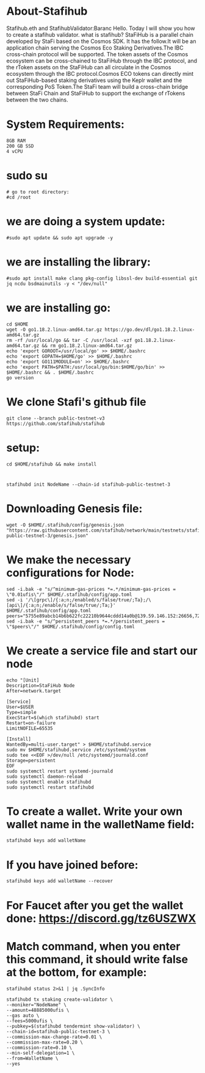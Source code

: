# About-Stafihub
Stafihub.eth and StafihubValidator:Baranc
Hello. Today I will show you how to create a stafihub validator.
what is stafihub?
StaFiHub is a parallel chain developed by StaFi based on the Cosmos SDK. It has the follow.It will be an application chain serving the Cosmos Eco Staking Derivatives.The IBC cross-chain protocol will be supported. The token assets of the Cosmos ecosystem can be cross-chained to StaFiHub through the IBC protocol, and the rToken assets on the StaFiHub can all circulate in the Cosmos ecosystem through the IBC protocol.Cosmos ECO tokens can directly mint out StaFiHub-based staking derivatives using the Keplr wallet and the corresponding PoS Token.The StaFi team will build a cross-chain bridge between StaFi Chain and StaFiHub to support the exchange of rTokens between the two chains.


# System Requirements: 
```
8GB RAM
200 GB SSD
4 vCPU
```
# sudo su

```
# go to root directory:
#cd /root
```

# we are doing a system update:
```
#sudo apt update && sudo apt upgrade -y
```

# we are installing the library:
```
#sudo apt install make clang pkg-config libssl-dev build-essential git jq ncdu bsdmainutils -y < "/dev/null"
```

# we are installing go:
```
cd $HOME
wget -O go1.18.2.linux-amd64.tar.gz https://go.dev/dl/go1.18.2.linux-amd64.tar.gz
rm -rf /usr/local/go && tar -C /usr/local -xzf go1.18.2.linux-amd64.tar.gz && rm go1.18.2.linux-amd64.tar.gz
echo 'export GOROOT=/usr/local/go' >> $HOME/.bashrc
echo 'export GOPATH=$HOME/go' >> $HOME/.bashrc
echo 'export GO111MODULE=on' >> $HOME/.bashrc
echo 'export PATH=$PATH:/usr/local/go/bin:$HOME/go/bin' >> $HOME/.bashrc && . $HOME/.bashrc
go version
```

# We clone Stafi's github file
```
git clone --branch public-testnet-v3 https://github.com/stafihub/stafihub
```

# setup:
```
cd $HOME/stafihub && make install
```
# 
```
stafihubd init NodeName --chain-id stafihub-public-testnet-3
```

# Downloading Genesis file:
```
wget -O $HOME/.stafihub/config/genesis.json "https://raw.githubusercontent.com/stafihub/network/main/testnets/stafihub-public-testnet-3/genesis.json"
```

# We make the necessary configurations for Node:
```
sed -i.bak -e "s/^minimum-gas-prices *=.*/minimum-gas-prices = \"0.01ufis\"/" $HOME/.stafihub/config/app.toml
sed -i '/\[grpc\]/{:a;n;/enabled/s/false/true/;Ta};/\[api\]/{:a;n;/enable/s/false/true/;Ta;}' $HOME/.stafihub/config/app.toml
peers="5755e89abcb14b6b622fc22210b9644cddd14a0b@139.59.146.152:26656,724430a2cf42b94f5da6b24d4741c7418fefa24e@194.60.201.153:26656,fcb0d867153a719492a4a92f7b32533aa95fcc8d@147.135.254.37:26656"
sed -i.bak -e "s/^persistent_peers *=.*/persistent_peers = \"$peers\"/" $HOME/.stafihub/config/config.toml
```

# We create a service file and start our node
```
echo "[Unit]
Description=StaFiHub Node
After=network.target

[Service]
User=$USER
Type=simple
ExecStart=$(which stafihubd) start
Restart=on-failure
LimitNOFILE=65535

[Install]
WantedBy=multi-user.target" > $HOME/stafihubd.service
sudo mv $HOME/stafihubd.service /etc/systemd/system
sudo tee <<EOF >/dev/null /etc/systemd/journald.conf
Storage=persistent
EOF
sudo systemctl restart systemd-journald
sudo systemctl daemon-reload
sudo systemctl enable stafihubd
sudo systemctl restart stafihubd
```

# To create a wallet. Write your own wallet name in the walletName field:
```
stafihubd keys add walletName
```

# If you have joined before:
```
stafihubd keys add walletName --recover
```

# For Faucet after you get the wallet done: https://discord.gg/tz6USZWX

# Match command, when you enter this command, it should write false at the bottom, for example:
```
stafihubd status 2>&1 | jq .SyncInfo
```
 
```
stafihubd tx staking create-validator \
--moniker="NodeName" \
--amount=48885000ufis \
--gas auto \
--fees=5000ufis \
--pubkey=$(stafihubd tendermint show-validator) \
--chain-id=stafihub-public-testnet-3 \
--commission-max-change-rate=0.01 \
--commission-max-rate=0.20 \
--commission-rate=0.10 \
--min-self-delegation=1 \
--from=WalletName \
--yes
```
